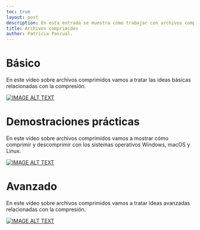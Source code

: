 ```yaml
---
toc: true
layout: post
description: En esta entrada se muestra cómo trabajar con archivos comprimidos.
title: Archivos comprimidos
author: Patricia Pascual.
---
```


# Básico
En este vídeo sobre archivos comprimidos vamos a tratar las ideas básicas relacionadas con la compresión.

[![IMAGE ALT TEXT](http://img.youtube.com/vi/eqQMMjXRWsY/0.jpg)](http://www.youtube.com/watch?v=eqQMMjXRWsY "Archivos Comprimidos: básico")


# Demostraciones prácticas
En este vídeo sobre archivos comprimidos vamos a mostrar cómo comprimir y descomprimir con los sistemas operativos Windows, macOS y Linux.

[![IMAGE ALT TEXT](http://img.youtube.com/vi/_z0QQWPHfko/0.jpg)](http://www.youtube.com/watch?v=_z0QQWPHfko "Archivos Comprimidos: demostraciones prácticas")


# Avanzado
En este vídeo sobre archivos comprimidos vamos a tratar ideas avanzadas relacionadas con la compresión.

[![IMAGE ALT TEXT](http://img.youtube.com/vi/PaO3Ak9uJy0/0.jpg)](http://www.youtube.com/watch?v=PaO3Ak9uJy0 "Archivos Comprimidos: avanzado")
